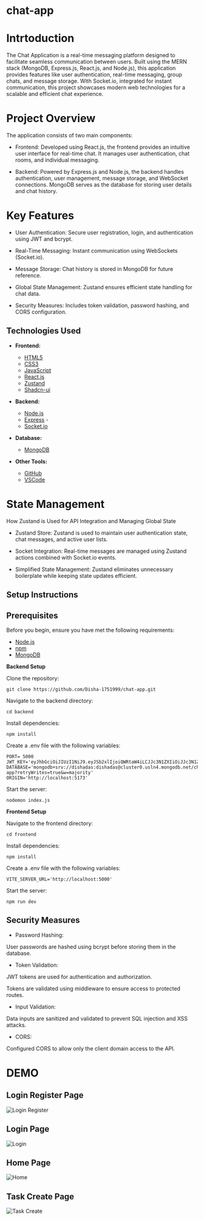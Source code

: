 # chat-app
# Intrtoduction

The Chat Application is a real-time messaging platform designed to facilitate seamless communication between users. Built using the MERN stack (MongoDB, Express.js, React.js, and Node.js), this application provides features like user authentication, real-time messaging, group chats, and message storage. With Socket.io, integrated for instant communication, this project showcases modern web technologies for a scalable and efficient chat experience.


# Project Overview
The application consists of two main components:

- Frontend: Developed using React.js, the frontend provides an intuitive user interface for real-time chat. It manages user authentication, chat rooms, and individual messaging.

- Backend: Powered by Express.js and Node.js, the backend handles authentication, user management, message storage, and WebSocket connections. MongoDB serves as the database for storing user details and chat history.



# Key Features

- User Authentication: Secure user registration, login, and authentication using JWT and bcrypt.

- Real-Time Messaging: Instant communication using WebSockets (Socket.io).

- Message Storage: Chat history is stored in MongoDB for future reference.

- Global State Management: Zustand ensures efficient state handling for chat data.

- Security Measures: Includes token validation, password hashing, and CORS configuration.



## Technologies Used

- **Frontend:**
  - [HTML5](https://developer.mozilla.org/en-US/docs/Web/Guide/HTML/HTML5)
  - [CSS3](https://developer.mozilla.org/en-US/docs/Web/CSS)
  - [JavaScript](https://developer.mozilla.org/en-US/docs/Web/JavaScript)
  - [React.js](https://reactjs.org/)
  - [Zustand](https://zustand-demo.pmnd.rs/)
  - [Shadcn-ui]((https://ui.shadcn.com/))

- **Backend:**
  - [Node.js](https://nodejs.org/)
  - [Express](https://expressjs.com/)  - 
  - [Socket.io](https://socket.io/)

- **Database:**
  - [MongoDB](https://www.mongodb.com/)

- **Other Tools:**
  - [GitHub](https://github.com/)
  - [VSCode](https://code.visualstudio.com/)


# State Management

How Zustand is Used for API Integration and Managing Global State

- Zustand Store: Zustand is used to maintain user authentication state, chat messages, and active user lists.

- Socket Integration: Real-time messages are managed using Zustand actions combined with Socket.io events.

- Simplified State Management: Zustand eliminates unnecessary boilerplate while keeping state updates efficient.


## Setup Instructions

## Prerequisites

Before you begin, ensure you have met the following requirements:

- [Node.js](https://nodejs.org/) 
- [npm](https://www.npmjs.com/) 
- [MongoDB](https://www.mongodb.com/) 

**Backend Setup**

Clone the repository:
```
git clone https://github.com/Disha-1751999/chat-app.git
```

Navigate to the backend directory:
```
cd backend
```

Install dependencies:
```
npm install
```

Create a .env file with the following variables:
```
PORT= 5000
JWT_KEY='eyJhbGciOiJIUzI1NiJ9.eyJSb2xlIjoiQWRtaW4iLCJJc3N1ZXIiOiJJc3N1ZXIiLCJVc2VybmFtZSI6IkphdmFJblVzZSIsImV4cCI6MTczOTIxMTE4NiwiaWF0IjoxNzM5MjExMTg2fQ.1kKRHyo8dM7HwlNjQTeJK1wHBP4m8Q_s1_ulN3mTS3I'
DATABASE='mongodb+srv://dishadas:dishadas@cluster0.usln4.mongodb.net/chat-app?retryWrites=true&w=majority'
ORIGIN='http://localhost:5173'

```

Start the server:
```
nodemon index.js
```


**Frontend Setup**

Navigate to the frontend directory:
```
cd frontend
```

Install dependencies:
```
npm install
```

Create a .env file with the following variables:
```
VITE_SERVER_URL='http://localhost:5000'

```

Start the server:
```
npm run dev
```


## Security Measures



- Password Hashing:

User passwords are hashed using bcrypt before storing them in the database.

- Token Validation:

JWT tokens are used for authentication and authorization.

Tokens are validated using middleware to ensure access to protected routes.

- Input Validation:

Data inputs are sanitized and validated to prevent SQL injection and XSS attacks.

- CORS:

Configured CORS to allow only the client domain access to the API.



# DEMO

## Login Register Page
![Login Register](https://github.com/Disha-1751999/task-manager-/blob/main/client/public/asset/register.PNG)
## Login Page
![Login](https://github.com/Disha-1751999/task-manager-/blob/main/client/public/asset/login.PNG)
## Home Page
![Home](https://github.com/Disha-1751999/task-manager-/blob/main/client/public/asset/home.PNG)
## Task Create Page
![Task Create](https://github.com/Disha-1751999/task-manager-/blob/main/client/public/asset/create.PNG)



    
